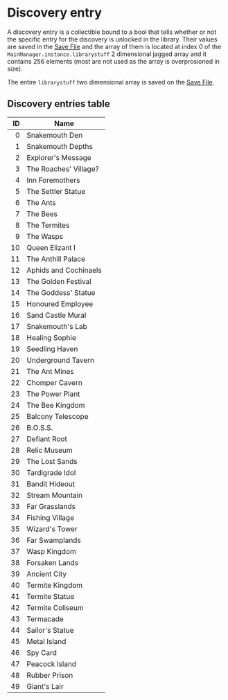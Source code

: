 # Discovery entry

A discovery entry is a collectible bound to a bool that tells whether or not the specific entry for the discovery is unlocked in the library. Their values are saved in the [Save File](../../External%20data%20format/Save%20File.md) and the array of them is located at index 0 of the `MainManager.instance.librarystuff` 2 dimensional jagged array and it contains 256 elements (most are not used as the array is overprosioned in size).

The entire `librarystuff` two dimensional array is saved on the [Save File](../../External%20data%20format/Save%20File.md).

## Discovery entries table

|ID|Name|
|--:|----|
|0|Snakemouth Den|
|1|Snakemouth Depths|
|2|Explorer's Message|
|3|The Roaches' Village?|
|4|Inn Foremothers|
|5|The Settler Statue|
|6|The Ants|
|7|The Bees|
|8|The Termites|
|9|The Wasps|
|10|Queen Elizant I|
|11|The Anthill Palace|
|12|Aphids and Cochinaels|
|13|The Golden Festival|
|14|The Goddess' Statue|
|15|Honoured Employee|
|16|Sand Castle Mural|
|17|Snakemouth's Lab|
|18|Healing Sophie|
|19|Seedling Haven|
|20|Underground Tavern|
|21|The Ant Mines|
|22|Chomper Cavern|
|23|The Power Plant|
|24|The Bee Kingdom|
|25|Balcony Telescope|
|26|B.O.S.S.|
|27|Defiant Root|
|28|Relic Museum|
|29|The Lost Sands|
|30|Tardigrade Idol|
|31|Bandit Hideout|
|32|Stream Mountain|
|33|Far Grasslands|
|34|Fishing Village|
|35|Wizard's Tower|
|36|Far Swamplands|
|37|Wasp Kingdom|
|38|Forsaken Lands|
|39|Ancient City|
|40|Termite Kingdom|
|41|Termite Statue|
|42|Termite Coliseum|
|43|Termacade|
|44|Sailor's Statue|
|45|Metal Island|
|46|Spy Card|
|47|Peacock Island|
|48|Rubber Prison|
|49|Giant's Lair|
